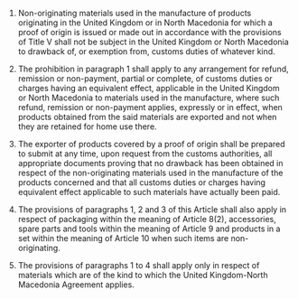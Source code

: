 1.	Non-originating materials used in the manufacture of products originating in the United Kingdom or in North Macedonia for which a proof of origin is issued or made out in accordance with the provisions of Title V shall not be subject in the United Kingdom or North Macedonia to drawback of, or exemption from, customs duties of whatever kind.

2.	The prohibition in paragraph 1 shall apply to any arrangement for refund, remission or non-payment, partial or complete, of customs duties or charges having an equivalent effect, applicable in the United Kingdom or North Macedonia to materials used in the manufacture, where such refund, remission or non-payment applies, expressly or in effect, when products obtained from the said materials are exported and not when they are retained for home use there.

3.	The exporter of products covered by a proof of origin shall be prepared to submit at any time, upon request from the customs authorities, all appropriate documents proving that no drawback has been obtained in respect of the non-originating materials used in the manufacture of the products concerned and that all customs duties or charges having equivalent effect applicable to such materials have actually been paid.

4.	The provisions of paragraphs 1, 2 and 3 of this Article shall also apply in respect of packaging within the meaning of Article 8(2), accessories, spare parts and tools within the meaning of Article 9 and products in a set within the meaning of Article 10 when such items are non-originating.

5.	The provisions of paragraphs 1 to 4 shall apply only in respect of materials which are of the kind to which the United Kingdom-North Macedonia Agreement applies.
